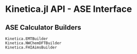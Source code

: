 # Kinetica.jl API - ASE Interface

## ASE Calculator Builders

```@docs
Kinetica.EMTBuilder
Kinetica.NWChemDFTBuilder
Kinetica.FHIAimsBuilder
```